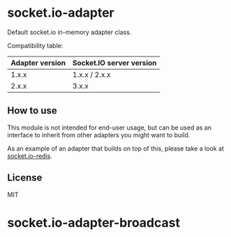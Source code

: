 
# socket.io-adapter

Default socket.io in-memory adapter class.

Compatibility table:

| Adapter version | Socket.IO server version |
|-----------------| ------------------------ |
| 1.x.x           | 1.x.x / 2.x.x            |
| 2.x.x           | 3.x.x                    |

## How to use

This module is not intended for end-user usage, but can be used as an
interface to inherit from other adapters you might want to build.

As an example of an adapter that builds on top of this, please take a look
at [socket.io-redis](https://github.com/learnboost/socket.io-redis).

## License

MIT
# socket.io-adapter-broadcast
